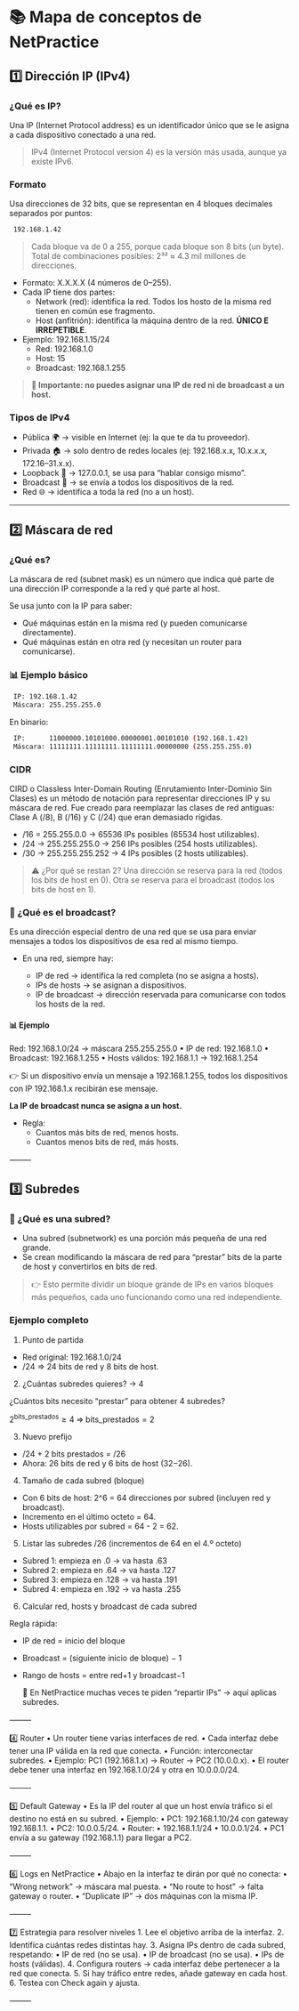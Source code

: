 # 📚 Mapa de conceptos de NetPractice

## 1️⃣ Dirección IP (IPv4)

### ¿Qué es IP?

Una IP (Internet Protocol address) es un identificador único que se le asigna a cada dispositivo conectado a una red.

> IPv4 (Internet Protocol version 4) es la versión más usada, aunque ya existe IPv6.

### Formato

Usa direcciones de 32 bits, que se representan en 4 bloques decimales separados por puntos:

```bash
 192.168.1.42
```

> Cada bloque va de 0 a 255, porque cada bloque son 8 bits (un byte).
> Total de combinaciones posibles: 2³² ≈ 4.3 mil millones de direcciones.

- Formato: X.X.X.X (4 números de 0–255).
- Cada IP tiene dos partes:
  - Network (red): identifica la red. Todos los hosto de la misma red tienen en común ese fragmento.
  - Host (anfitrión): identifica la máquina dentro de la red. **ÚNICO E IRREPETIBLE**.
- Ejemplo: 192.168.1.15/24
  - Red: 192.168.1.0
  - Host: 15
  - Broadcast: 192.168.1.255

> **🔑 Importante: no puedes asignar una IP de red ni de broadcast a un host.**

### Tipos de IPv4

- Pública 🌍 → visible en Internet (ej: la que te da tu proveedor).
- Privada 🏠 → solo dentro de redes locales (ej: 192.168.x.x, 10.x.x.x, 172.16–31.x.x).
- Loopback 🔄 → 127.0.0.1, se usa para “hablar consigo mismo”.
- Broadcast 📡 → se envía a todos los dispositivos de la red.
- Red 🌐 → identifica a toda la red (no a un host).

---

## 2️⃣ Máscara de red

### ¿Qué es?

La máscara de red (subnet mask) es un número que indica qué parte de una dirección IP corresponde a la red y qué parte al host.

Se usa junto con la IP para saber:

- Qué máquinas están en la misma red (y pueden comunicarse directamente).
- Qué máquinas están en otra red (y necesitan un router para comunicarse).

### 📊 Ejemplo básico

```bash
 IP: 192.168.1.42
 Máscara: 255.255.255.0
```

En binario:

```bash
 IP:      11000000.10101000.00000001.00101010 (192.168.1.42)
 Máscara: 11111111.11111111.11111111.00000000 (255.255.255.0)
```

### CIDR

CIRD o Classless Inter-Domain Routing (Enrutamiento Inter-Dominio Sin Clases) es un método de notación para representar direcciones IP y su máscara de red. Fue creado para reemplazar las clases de red antiguas: Clase A (/8), B (/16) y C (/24) que eran demasiado rígidas.

- /16 = 255.255.0.0 → 65536 IPs posibles (65534 host utilizables).
- /24 → 255.255.255.0 → 256 IPs posibles (254 hosts utilizables).
- /30 → 255.255.255.252 → 4 IPs posibles (2 hosts utilizables).

> ⚠️ ¿Por qué se restan 2?
> Una dirección se reserva para la red (todos los bits de host en 0).
> Otra se reserva para el broadcast (todos los bits de host en 1).

### 📡 ¿Qué es el broadcast?

Es una dirección especial dentro de una red que se usa para enviar mensajes a todos los dispositivos de esa red al mismo tiempo.

- En una red, siempre hay:

  - IP de red → identifica la red completa (no se asigna a hosts).
  - IPs de hosts → se asignan a dispositivos.
  - IP de broadcast → dirección reservada para comunicarse con todos los hosts de la red.

#### 📊 Ejemplo

Red: 192.168.1.0/24 → máscara 255.255.255.0
• IP de red: 192.168.1.0
• Broadcast: 192.168.1.255
• Hosts válidos: 192.168.1.1 → 192.168.1.254

👉 Si un dispositivo envía un mensaje a 192.168.1.255, todos los dispositivos con IP 192.168.1.x recibirán ese mensaje.

**La IP de broadcast nunca se asigna a un host.**

- Regla:
  - Cuantos más bits de red, menos hosts.
  - Cuantos menos bits de red, más hosts.

⸻

## 3️⃣ Subredes

### 📌 ¿Qué es una subred?

- Una subred (subnetwork) es una porción más pequeña de una red grande.
- Se crean modificando la máscara de red para “prestar” bits de la parte de host y convertirlos en bits de red.

> 👉 Esto permite dividir un bloque grande de IPs en varios bloques más pequeños, cada uno funcionando como una red independiente.

### Ejemplo completo

1. Punto de partida

- Red original: 192.168.1.0/24
- /24 ⇒ 24 bits de red y 8 bits de host.

2. ¿Cuántas subredes quieres? → 4

¿Cuántos bits necesito “prestar” para obtener 4 subredes?

$2^{\text{bits\_prestados}} \ge 4 \;\Rightarrow\; \text{bits\_prestados} = 2$

3. Nuevo prefijo

- /24 + 2 bits prestados = /26
- Ahora: 26 bits de red y 6 bits de host (32−26).

4. Tamaño de cada subred (bloque)

- Con 6 bits de host: 2^6 = 64 direcciones por subred (incluyen red y broadcast).
- Incremento en el último octeto = 64.
- Hosts utilizables por subred = 64 - 2 = 62.

5. Listar las subredes /26 (incrementos de 64 en el 4.º octeto)

- Subred 1: empieza en .0 → va hasta .63
- Subred 2: empieza en .64 → va hasta .127
- Subred 3: empieza en .128 → va hasta .191
- Subred 4: empieza en .192 → va hasta .255

6. Calcular red, hosts y broadcast de cada subred

Regla rápida:

- IP de red = inicio del bloque
- Broadcast = (siguiente inicio de bloque) − 1
- Rango de hosts = entre red+1 y broadcast−1

  🔑 En NetPractice muchas veces te piden “repartir IPs” → aquí aplicas subredes.

⸻

4️⃣ Router
• Un router tiene varias interfaces de red.
• Cada interfaz debe tener una IP válida en la red que conecta.
• Función: interconectar subredes.
• Ejemplo: PC1 (192.168.1.x) → Router → PC2 (10.0.0.x).
• El router debe tener una interfaz en 192.168.1.0/24 y otra en 10.0.0.0/24.

⸻

5️⃣ Default Gateway
• Es la IP del router al que un host envía tráfico si el destino no está en su subred.
• Ejemplo:
• PC1: 192.168.1.10/24 con gateway 192.168.1.1.
• PC2: 10.0.0.5/24.
• Router:
• 192.168.1.1/24
• 10.0.0.1/24.
• PC1 envía a su gateway (192.168.1.1) para llegar a PC2.

⸻

6️⃣ Logs en NetPractice
• Abajo en la interfaz te dirán por qué no conecta:
• “Wrong network” → máscara mal puesta.
• “No route to host” → falta gateway o router.
• “Duplicate IP” → dos máquinas con la misma IP.

⸻

7️⃣ Estrategia para resolver niveles 1. Lee el objetivo arriba de la interfaz. 2. Identifica cuántas redes distintas hay. 3. Asigna IPs dentro de cada subred, respetando:
• IP de red (no se usa).
• IP de broadcast (no se usa).
• IPs de hosts (válidas). 4. Configura routers → cada interfaz debe pertenecer a la red que conecta. 5. Si hay tráfico entre redes, añade gateway en cada host. 6. Testea con Check again y ajusta.

⸻
